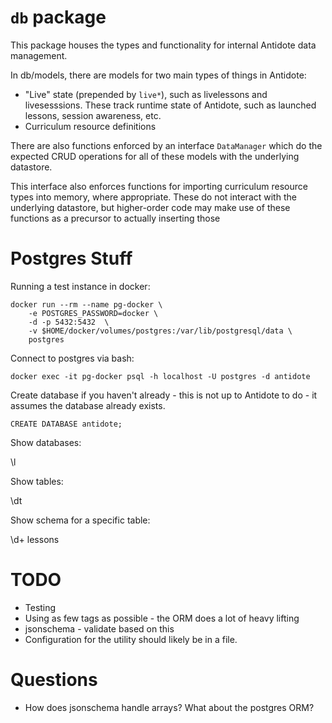 # `db` package

This package houses the types and functionality for internal Antidote data management.

In db/models, there are models for two main types of things in Antidote:
- "Live" state (prepended by `live*`), such as livelessons and livesesssions. These track runtime state of Antidote, such as launched lessons, session awareness, etc.
- Curriculum resource definitions

There are also functions enforced by an interface `DataManager` which do the expected CRUD operations for all of these models with the underlying datastore.

This interface also enforces functions for importing curriculum resource types into memory, where appropriate. These do not interact with the underlying datastore, but higher-order code may make use of these functions as a precursor to actually inserting those

# Postgres Stuff

Running a test instance in docker:

```
docker run --rm --name pg-docker \
    -e POSTGRES_PASSWORD=docker \
    -d -p 5432:5432  \
    -v $HOME/docker/volumes/postgres:/var/lib/postgresql/data \
    postgres
```

Connect to postgres via bash:

```
docker exec -it pg-docker psql -h localhost -U postgres -d antidote
```

Create database if you haven't already - this is not up to Antidote to do - it assumes the database
already exists.

```
CREATE DATABASE antidote;
```

Show databases:

\l


Show tables:

\dt

Show schema for a specific table:

\d+ lessons



# TODO

- Testing
- Using as few tags as possible - the ORM does a lot of heavy lifting
- jsonschema - validate based on this
- Configuration for the utility should likely be in a file.

# Questions

- How does jsonschema handle arrays? What about the postgres ORM?
